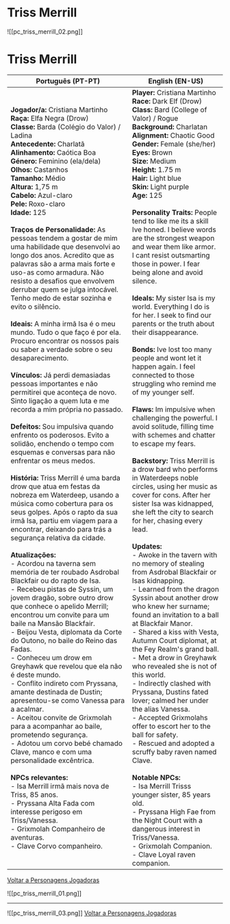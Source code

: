 # Triss Merrill
![[pc_triss_merrill_02.png]]
# Triss Merrill

| Português (PT-PT) | English (EN-US) |
|-------------------|-----------------|
| **Jogador/a:** Cristiana Martinho<br>**Raça:** Elfa Negra (Drow)<br>**Classe:** Barda (Colégio do Valor) / Ladina<br>**Antecedente:** Charlatã<br>**Alinhamento:** Caótica Boa<br>**Género:** Feminino (ela/dela)<br>**Olhos:** Castanhos<br>**Tamanho:** Médio<br>**Altura:** 1,75 m<br>**Cabelo:** Azul-claro<br>**Pele:** Roxo-claro<br>**Idade:** 125<br><br>**Traços de Personalidade:** As pessoas tendem a gostar de mim  uma habilidade que desenvolvi ao longo dos anos. Acredito que as palavras são a arma mais forte e uso-as como armadura. Não resisto a desafios que envolvem derrubar quem se julga intocável. Tenho medo de estar sozinha e evito o silêncio.<br><br>**Ideais:** A minha irmã Isa é o meu mundo. Tudo o que faço é por ela. Procuro encontrar os nossos pais ou saber a verdade sobre o seu desaparecimento.<br><br>**Vínculos:** Já perdi demasiadas pessoas importantes e não permitirei que aconteça de novo. Sinto ligação a quem luta e me recorda a mim própria no passado.<br><br>**Defeitos:** Sou impulsiva quando enfrento os poderosos. Evito a solidão, enchendo o tempo com esquemas e conversas para não enfrentar os meus medos.<br><br>**História:** Triss Merrill é uma barda drow que atua em festas da nobreza em Waterdeep, usando a música como cobertura para os seus golpes. Após o rapto da sua irmã Isa, partiu em viagem para a encontrar, deixando para trás a segurança relativa da cidade.<br><br>**Atualizações:**<br>- Acordou na taverna sem memória de ter roubado Asdrobal Blackfair ou do rapto de Isa.<br>- Recebeu pistas de Syssin, um jovem dragão, sobre outro drow que conhece o apelido Merrill; encontrou um convite para um baile na Mansão Blackfair.<br>- Beijou Vesta, diplomata da Corte do Outono, no baile do Reino das Fadas.<br>- Conheceu um drow em Greyhawk que revelou que ela não é deste mundo.<br>- Conflito indireto com Pryssana, amante destinada de Dustin; apresentou-se como Vanessa para a acalmar.<br>- Aceitou convite de Grixmolah para a acompanhar ao baile, prometendo segurança.<br>- Adotou um corvo bebé chamado Clave, manco e com uma personalidade excêntrica.<br><br>**NPCs relevantes:**<br>- Isa Merrill  irmã mais nova de Triss, 85 anos.<br>- Pryssana  Alta Fada com interesse perigoso em Triss/Vanessa.<br>- Grixmolah  Companheiro de aventuras.<br>- Clave  Corvo companheiro. | **Player:** Cristiana Martinho<br>**Race:** Dark Elf (Drow)<br>**Class:** Bard (College of Valor) / Rogue<br>**Background:** Charlatan<br>**Alignment:** Chaotic Good<br>**Gender:** Female (she/her)<br>**Eyes:** Brown<br>**Size:** Medium<br>**Height:** 1.75 m<br>**Hair:** Light blue<br>**Skin:** Light purple<br>**Age:** 125<br><br>**Personality Traits:** People tend to like me  its a skill Ive honed. I believe words are the strongest weapon and wear them like armor. I cant resist outsmarting those in power. I fear being alone and avoid silence.<br><br>**Ideals:** My sister Isa is my world. Everything I do is for her. I seek to find our parents or the truth about their disappearance.<br><br>**Bonds:** Ive lost too many people and wont let it happen again. I feel connected to those struggling who remind me of my younger self.<br><br>**Flaws:** Im impulsive when challenging the powerful. I avoid solitude, filling time with schemes and chatter to escape my fears.<br><br>**Backstory:** Triss Merrill is a drow bard who performs in Waterdeeps noble circles, using her music as cover for cons. After her sister Isa was kidnapped, she left the city to search for her, chasing every lead.<br><br>**Updates:**<br>- Awoke in the tavern with no memory of stealing from Asdrobal Blackfair or Isas kidnapping.<br>- Learned from the dragon Syssin about another drow who knew her surname; found an invitation to a ball at Blackfair Manor.<br>- Shared a kiss with Vesta, Autumn Court diplomat, at the Fey Realm's grand ball.<br>- Met a drow in Greyhawk who revealed she is not of this world.<br>- Indirectly clashed with Pryssana, Dustins fated lover; calmed her under the alias Vanessa.<br>- Accepted Grixmolahs offer to escort her to the ball for safety.<br>- Rescued and adopted a scruffy baby raven named Clave.<br><br>**Notable NPCs:**<br>- Isa Merrill  Trisss younger sister, 85 years old.<br>- Pryssana  High Fae from the Night Court with a dangerous interest in Triss/Vanessa.<br>- Grixmolah  Companion.<br>- Clave  Loyal raven companion. |

[ Voltar a Personagens Jogadoras](personagens_jogadoras.md)

![[pc_triss_merrill_01.png]]

---
![[pc_triss_merrill_03.png]]
[ Voltar a Personagens Jogadoras](personagens_jogadoras.md)


















